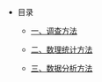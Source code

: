 * 目录

   * [一、调查方法](/研究方法/1、调查方法.md)

   * [二、数理统计方法](/研究方法/2、数理统计方法.md)

   * [三、数据分析方法](/docs/研究方法/3、数据分析方法.md)